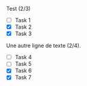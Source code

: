 Test (2/3)
- [ ] Task 1
- [x] Task 2
- [x] Task 3

Une autre ligne de texte (2/4).
- [ ] Task 4
- [ ] Task 5
- [x] Task 6
- [x] Task 7